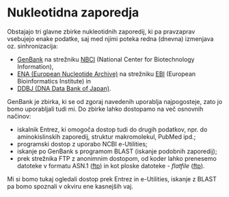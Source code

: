 # Nukleotidna zaporedja

Obstajajo tri glavne zbirke nukleotidnih zaporedij, ki pa pravzaprav vsebujejo enake podatke, saj med njimi poteka redna (dnevna) izmenjava oz. sinhronizacija:
* [GenBank](https://www.ncbi.nlm.nih.gov/genbank/) na strežniku [NBCI](https://www.ncbi.nlm.nih.gov/) (National Center for Biotechnology Information),
* [ENA (European Nucleotide Archive)](https://www.ebi.ac.uk/ena/) na strežniku [EBI](https://www.ebi.ac.uk) (European Bioinformatics Institute) in
* [DDBJ (DNA Data Bank of Japan)](https://www.ddbj.nig.ac.jp/).

GenBank je zbirka, ki se od zgoraj navedenih uporablja najpogosteje, zato jo bomo uporabljali tudi mi. Do zbirke lahko dostopamo na več osnovnih načinov: 
* iskalnik Entrez, ki omogoča dostop tudi do drugih podatkov, npr. do aminokislinskih zaporedij, struktur makromolekul, PubMed ipd.;
* programski dostop z uporabo NCBI e-Utilities;
* iskanje po GenBank s programom BLAST (iskanje podobnih zaporedij);
* prek strežnika FTP z anonimnim dostopom, od koder lahko prenesemo datoteke v formatu ASN.1 ([ftp](ftp://ftp.ncbi.nlm.nih.gov/ncbi-asn1)) in kot ploske datoteke - *flatfile* ([ftp](ftp://ftp.ncbi.nlm.nih.gov/genbank)).

Mi si bomo tukaj ogledali dostop prek Entrez in e-Utilities, iskanje z BLAST pa bomo spoznali v okviru ene kasnejših vaj.